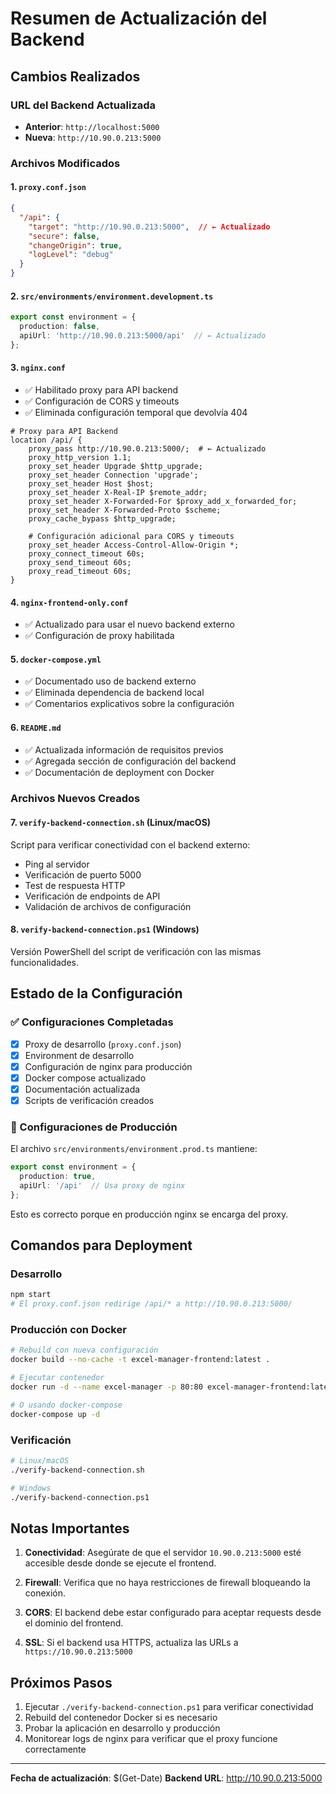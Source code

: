 # Resumen de Actualización del Backend

## Cambios Realizados

### URL del Backend Actualizada
- **Anterior**: `http://localhost:5000`
- **Nueva**: `http://10.90.0.213:5000`

### Archivos Modificados

#### 1. `proxy.conf.json`
```json
{
  "/api": {
    "target": "http://10.90.0.213:5000",  // ← Actualizado
    "secure": false,
    "changeOrigin": true,
    "logLevel": "debug"
  }
}
```

#### 2. `src/environments/environment.development.ts`
```typescript
export const environment = {
  production: false,
  apiUrl: 'http://10.90.0.213:5000/api'  // ← Actualizado
};
```

#### 3. `nginx.conf`
- ✅ Habilitado proxy para API backend
- ✅ Configuración de CORS y timeouts
- ✅ Eliminada configuración temporal que devolvía 404

```nginx
# Proxy para API Backend
location /api/ {
    proxy_pass http://10.90.0.213:5000/;  # ← Actualizado
    proxy_http_version 1.1;
    proxy_set_header Upgrade $http_upgrade;
    proxy_set_header Connection 'upgrade';
    proxy_set_header Host $host;
    proxy_set_header X-Real-IP $remote_addr;
    proxy_set_header X-Forwarded-For $proxy_add_x_forwarded_for;
    proxy_set_header X-Forwarded-Proto $scheme;
    proxy_cache_bypass $http_upgrade;
    
    # Configuración adicional para CORS y timeouts
    proxy_set_header Access-Control-Allow-Origin *;
    proxy_connect_timeout 60s;
    proxy_send_timeout 60s;
    proxy_read_timeout 60s;
}
```

#### 4. `nginx-frontend-only.conf`
- ✅ Actualizado para usar el nuevo backend externo
- ✅ Configuración de proxy habilitada

#### 5. `docker-compose.yml`
- ✅ Documentado uso de backend externo
- ✅ Eliminada dependencia de backend local
- ✅ Comentarios explicativos sobre la configuración

#### 6. `README.md`
- ✅ Actualizada información de requisitos previos
- ✅ Agregada sección de configuración del backend
- ✅ Documentación de deployment con Docker

### Archivos Nuevos Creados

#### 7. `verify-backend-connection.sh` (Linux/macOS)
Script para verificar conectividad con el backend externo:
- Ping al servidor
- Verificación de puerto 5000
- Test de respuesta HTTP
- Verificación de endpoints de API
- Validación de archivos de configuración

#### 8. `verify-backend-connection.ps1` (Windows)
Versión PowerShell del script de verificación con las mismas funcionalidades.

## Estado de la Configuración

### ✅ Configuraciones Completadas
- [x] Proxy de desarrollo (`proxy.conf.json`)
- [x] Environment de desarrollo
- [x] Configuración de nginx para producción
- [x] Docker compose actualizado
- [x] Documentación actualizada
- [x] Scripts de verificación creados

### 🔧 Configuraciones de Producción
El archivo `src/environments/environment.prod.ts` mantiene:
```typescript
export const environment = {
  production: true,
  apiUrl: '/api'  // Usa proxy de nginx
};
```

Esto es correcto porque en producción nginx se encarga del proxy.

## Comandos para Deployment

### Desarrollo
```bash
npm start
# El proxy.conf.json redirige /api/* a http://10.90.0.213:5000/
```

### Producción con Docker
```bash
# Rebuild con nueva configuración
docker build --no-cache -t excel-manager-frontend:latest .

# Ejecutar contenedor
docker run -d --name excel-manager -p 80:80 excel-manager-frontend:latest

# O usando docker-compose
docker-compose up -d
```

### Verificación
```bash
# Linux/macOS
./verify-backend-connection.sh

# Windows
./verify-backend-connection.ps1
```

## Notas Importantes

1. **Conectividad**: Asegúrate de que el servidor `10.90.0.213:5000` esté accesible desde donde se ejecute el frontend.

2. **Firewall**: Verifica que no haya restricciones de firewall bloqueando la conexión.

3. **CORS**: El backend debe estar configurado para aceptar requests desde el dominio del frontend.

4. **SSL**: Si el backend usa HTTPS, actualiza las URLs a `https://10.90.0.213:5000`

## Próximos Pasos

1. Ejecutar `./verify-backend-connection.ps1` para verificar conectividad
2. Rebuild del contenedor Docker si es necesario
3. Probar la aplicación en desarrollo y producción
4. Monitorear logs de nginx para verificar que el proxy funcione correctamente

---
**Fecha de actualización**: $(Get-Date)
**Backend URL**: http://10.90.0.213:5000 